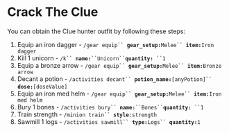 # Crack The Clue

You can obtain the Clue hunter outfit by following these steps:

1. Equip an iron dagger - `/gear equip`` `**`gear_setup:`**`Melee`` `**`item:`**`Iron dagger`
2. Kill 1 unicorn - `/k`` `**`name:`**` ``Unicorn`` `**`quantity:`**` ``1`
3. Equip a bronze arrow - `/gear equip`` `**`gear_setup:`**`Melee`` `**`item:`**`Bronze arrow`
4. Decant a potion - `/activities decant`` `**`potion_name:`**`[anyPotion]`` `**`dose:`**`[doseValue]`
5. Equip an iron med helm - `/gear equip`` `**`gear_setup:`**`Melee`` `**`item:`**`Iron med helm`
6. Bury 1 bones - `/activities bury`` `**`name:`**` ``Bones`` `**`quantity:`**` ``1`
7. Train strength - `/minion train`` `**`style`**`:strength`
8. Sawmill 1 logs - `/activities sawmill`` `**`type:`**`Logs`` `**`quantity:`**`1`
